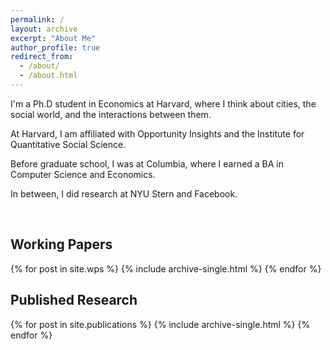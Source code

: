 ```yaml
---
permalink: /
layout: archive
excerpt: "About Me"
author_profile: true
redirect_from: 
  - /about/
  - /about.html
---
```

I'm a Ph.D student in Economics at Harvard, where I think about cities, the social world, and the interactions between them. 

At Harvard, I am affiliated with Opportunity Insights and the Institute for Quantitative Social Science.

Before graduate school, I was at Columbia, where I earned a BA in Computer Science and Economics. 

In between, I did research at NYU Stern and Facebook.

<br>

Working Papers
------
{% for post in site.wps %}
  {% include archive-single.html %}
{% endfor %}

Published Research
------
{% for post in site.publications %}
  {% include archive-single.html %}
{% endfor %}
<br>
